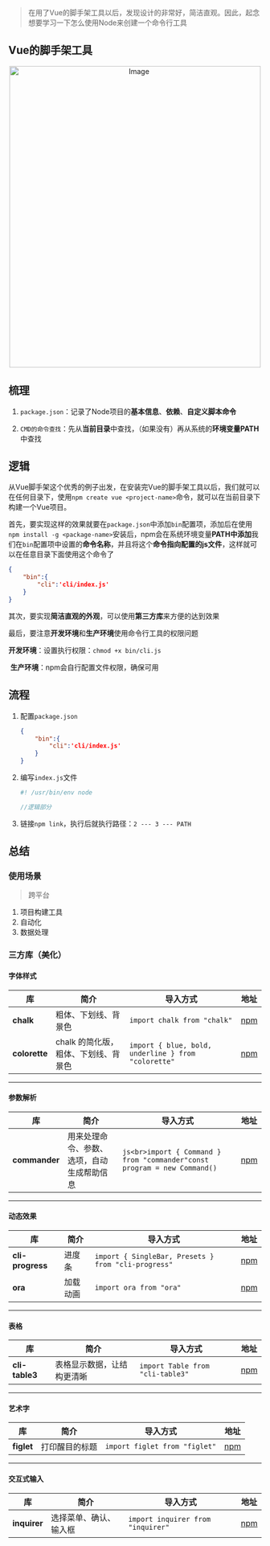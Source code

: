
> 在用了Vue的脚手架工具以后，发现设计的非常好，简洁直观。因此，起念想要学习一下怎么使用Node来创建一个命令行工具

## Vue的脚手架工具

<p align="center"><img width="500" height="600" alt="Image" src="http://t26ywb2of.hn-bkt.clouddn.com/image/image-20250906182713572.png" /></p>

## 梳理

1. `package.json`：记录了Node项目的**基本信息**、**依赖**、**自定义脚本命令**

2. `CMD的命令查找`：先从**当前目录**中查找，（如果没有）再从系统的**环境变量PATH**中查找

## 逻辑

​	从Vue脚手架这个优秀的例子出发，在安装完Vue的脚手架工具以后，我们就可以在任何目录下，使用`npm create vue <project-name>`命令，就可以在当前目录下构建一个Vue项目。

​	首先，要实现这样的效果就要在`package.json`中添加`bin`配置项，添加后在使用`npm install -g <package-name>`安装后，npm会在系统环境变量**PATH中添加**我们在`bin`配置项中设置的**命令名称**，并且将这个**命令指向配置的js文件**，这样就可以在任意目录下面使用这个命令了

```json
{
    "bin":{
        "cli":'cli/index.js'
    }
}
```

​	其次，要实现**简洁直观的外观**，可以使用**第三方库**来方便的达到效果

​	最后，要注意**开发环境**和**生产环境**使用命令行工具的权限问题

​		**开发环境**：设置执行权限：`chmod +x bin/cli.js`

​		**生产环境**：npm会自行配置文件权限，确保可用

## 流程

1. 配置`package.json`

   ```json
   {
       "bin":{
           "cli":'cli/index.js'
       }
   }
   ```

2. 编写`index.js`文件

   ```js
   #! /usr/bin/env node
   
   //逻辑部分
   
   ```

3. 链接`npm link`，执行后就执行路径：`2 --- 3 --- PATH`

## 总结

### 使用场景

> 跨平台

1. 项目构建工具
2. 自动化
3. 数据处理

### 三方库（美化）

#### 字体样式

| 库 | 简介 | 导入方式 | 地址 |
|----|------|----------|------|
| **chalk** | 粗体、下划线、背景色 | `import chalk from "chalk"` | [npm](https://www.npmjs.com/package/chalk) |
| **colorette** | chalk 的简化版，粗体、下划线、背景色 | `import { blue, bold, underline } from "colorette"` | [npm](https://www.npmjs.com/package/colorette) |

---

#### 参数解析

| 库 | 简介 | 导入方式 | 地址 |
|----|------|----------|------|
| **commander** | 用来处理命令、参数、选项，自动生成帮助信息 | ```js<br>import { Command } from "commander"const program = new Command()``` | [npm](https://www.npmjs.com/package/commander) |

---

#### 动态效果

| 库 | 简介 | 导入方式 | 地址 |
|----|------|----------|------|
| **cli-progress** | 进度条 | `import { SingleBar, Presets } from "cli-progress"` | [npm](https://www.npmjs.com/package/cli-progress) |
| **ora** | 加载动画 | `import ora from "ora"` | [npm](https://www.npmjs.com/package/ora) |

---

#### 表格

| 库 | 简介 | 导入方式 | 地址 |
|----|------|----------|------|
| **cli-table3** | 表格显示数据，让结构更清晰 | `import Table from "cli-table3"` | [npm](https://www.npmjs.com/package/cli-table3) |

---

#### 艺术字

| 库 | 简介 | 导入方式 | 地址 |
|----|------|----------|------|
| **figlet** | 打印醒目的标题 | `import figlet from "figlet"` | [npm](https://www.npmjs.com/package/figlet) |

---

#### 交互式输入

| 库 | 简介 | 导入方式 | 地址 |
|----|------|----------|------|
| **inquirer** | 选择菜单、确认、输入框 | `import inquirer from "inquirer"` | [npm](https://www.npmjs.com/package/inquirer) |

